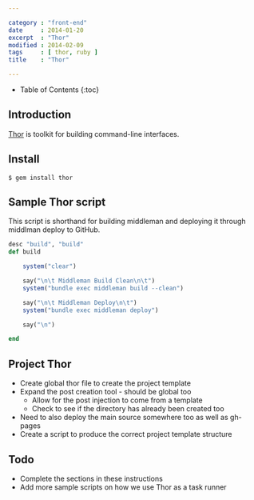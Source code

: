 ```yaml
---

category : "front-end"
date     : 2014-01-20
excerpt  : "Thor"
modified : 2014-02-09
tags     : [ thor, ruby ]
title    : "Thor"

---
```


* Table of Contents
{:toc}

## Introduction

[Thor][] is toolkit for building command-line interfaces.

## Install

~~~shell
$ gem install thor
~~~

## Sample Thor script
This script is shorthand for building middleman and deploying it through
middlman deploy to GitHub.

~~~ruby
desc "build", "build"
def build

    system("clear")

    say("\n\t Middleman Build Clean\n\t")
    system("bundle exec middleman build --clean")

    say("\n\t Middleman Deploy\n\t")
    system("bundle exec middleman deploy")

    say("\n")

end
~~~

## Project Thor

* Create global thor file to create the project template
* Expand the post creation tool - should be global too
    * Allow for the post injection to come from a template
    * Check to see if the directory has already been created too
* Need to also deploy the main source somewhere too as well as gh-pages
* Create a script to produce the correct project template structure

## Todo

* Complete the sections in these instructions
* Add more sample scripts on how we use Thor as a task runner

[Thor]:http://whatisthor.com/
